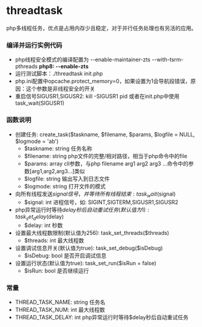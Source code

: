 # threadtask
php多线程任务，优点是占用内存少且稳定，对于并行任务处理也有另活的应用。

### 编译并运行实例代码
* php线程安全模式的编译配置为 --enable-maintainer-zts --with-tsrm-pthreads **php8: --enable-zts**
* 运行测试脚本：./threadtask init.php
* php.ini配置中opcache.protect_memory=0，如果设置为1会导航段错误，原因：这个参数是非线程安全的开关
* 重启信号SIGUSR1,SIGUSR2: kill -SIGUSR1 pid 或者在init.php中使用task_wait(SIGUSR1)

### 函数说明
* 创建任务: create_task($taskname, $filename, $params, $logfile = NULL, $logmode = 'ab')
  * $taskname: string 任务名称
  * $filename: string php文件的完整/相对路径，相当于php命令中的file
  * $params: array cli参数，与php filename arg1 arg2 arg3 ...命令中的参数[arg1,arg2,arg3...]类似
  * $logfile: string 输出写入到日志文件
  * $logmode: string 打开文件的模式
* 向所有线程发送$signal信号，并等待所有线程结束: task_wait($signal)
  * $signal: int 进程信号，如: SIGINT,SIGTERM,SIGUSR1,SIGUSR2
* php异常运行时等待$delay秒后自动重试任务(默认值为1): task_set_delay($delay)
  * $delay: int 秒数
* 设置最大线程数限制(默认值为256): task_set_threads($threads)
  * $threads: int 最大线程数
* 设置调试信息开关(默认值为true): task_set_debug($isDebug)
  * $isDebug: bool 是否开启调试信息
* 设置运行状态(默认值为true): task_set_run($isRun = false)
  * $isRun: bool 是否继续运行

### 常量
* THREAD_TASK_NAME: string 任务名
* THREAD_TASK_NUM: int 最大线程数
* THREAD_TASK_DELAY: int php异常运行时等待$delay秒后自动重试任务

